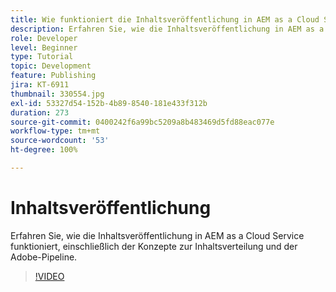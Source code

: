 ```yaml
---
title: Wie funktioniert die Inhaltsveröffentlichung in AEM as a Cloud Service?
description: Erfahren Sie, wie die Inhaltsveröffentlichung in AEM as a Cloud Service funktioniert, einschließlich der Konzepte zur Inhaltsverteilung und der Adobe-Pipeline.
role: Developer
level: Beginner
type: Tutorial
topic: Development
feature: Publishing
jira: KT-6911
thumbnail: 330554.jpg
exl-id: 53327d54-152b-4b89-8540-181e433f312b
duration: 273
source-git-commit: 0400242f6a99bc5209a8b483469d5fd88eac077e
workflow-type: tm+mt
source-wordcount: '53'
ht-degree: 100%

---
```


# Inhaltsveröffentlichung

Erfahren Sie, wie die Inhaltsveröffentlichung in AEM as a Cloud Service funktioniert, einschließlich der Konzepte zur Inhaltsverteilung und der Adobe-Pipeline.

>[!VIDEO](https://video.tv.adobe.com/v/330554?quality=12&learn=on)
